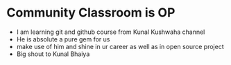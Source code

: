 # Community Classroom is OP

- I am learning git and github course from Kunal Kushwaha channel
- He is absolute a pure gem for us 
- make use of him and shine in ur career as well as in open source project
- Big shout to Kunal Bhaiya
